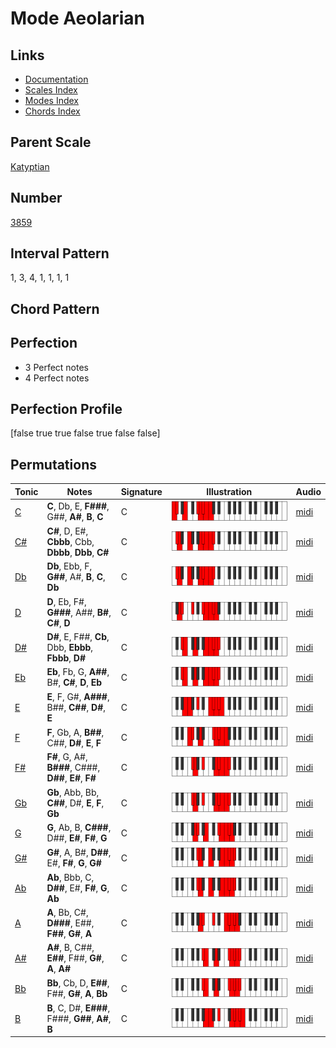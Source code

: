 # Mode Aeolarian

## Links

- [Documentation](README.md)
- [Scales Index](Scales.md)
- [Modes Index](Modes.md)
- [Chords Index](Chords.md)

## Parent Scale

[Katyptian](ScaleKatyptian.md)

## Number

[3859](https://ianring.com/musictheory/scales/3859)

## Interval Pattern

1, 3, 4, 1, 1, 1, 1

## Chord Pattern



## Perfection

- 3 Perfect notes
- 4 Perfect notes

## Perfection Profile

[false true true false true false false]

## Permutations

| Tonic | Notes | Signature | Illustration | Audio |
|-------|-------|-----------|--------------|-------|
| [C](ModeCNaturalAeolarian.md) | **C**, Db, E, **F###**, G##, **A#**, **B**, **C** | C | ![CNaturalAeolarian](ModeCNaturalAeolarian.png) | [midi](https://github.com/edipermadi/music/blob/main/docs/ModeCNaturalAeolarian.mid?raw=true) |
| [C#](ModeCSharpAeolarian.md) | **C#**, D, E#, **Cbbb**, Cbb, **Dbbb**, **Dbb**, **C#** | C | ![CSharpAeolarian](ModeCSharpAeolarian.png) | [midi](https://github.com/edipermadi/music/blob/main/docs/ModeCSharpAeolarian.mid?raw=true) |
| [Db](ModeDFlatAeolarian.md) | **Db**, Ebb, F, **G##**, A#, **B**, **C**, **Db** | C | ![DFlatAeolarian](ModeDFlatAeolarian.png) | [midi](https://github.com/edipermadi/music/blob/main/docs/ModeDFlatAeolarian.mid?raw=true) |
| [D](ModeDNaturalAeolarian.md) | **D**, Eb, F#, **G###**, A##, **B#**, **C#**, **D** | C | ![DNaturalAeolarian](ModeDNaturalAeolarian.png) | [midi](https://github.com/edipermadi/music/blob/main/docs/ModeDNaturalAeolarian.mid?raw=true) |
| [D#](ModeDSharpAeolarian.md) | **D#**, E, F##, **Cb**, Dbb, **Ebbb**, **Fbbb**, **D#** | C | ![DSharpAeolarian](ModeDSharpAeolarian.png) | [midi](https://github.com/edipermadi/music/blob/main/docs/ModeDSharpAeolarian.mid?raw=true) |
| [Eb](ModeEFlatAeolarian.md) | **Eb**, Fb, G, **A##**, B#, **C#**, **D**, **Eb** | C | ![EFlatAeolarian](ModeEFlatAeolarian.png) | [midi](https://github.com/edipermadi/music/blob/main/docs/ModeEFlatAeolarian.mid?raw=true) |
| [E](ModeENaturalAeolarian.md) | **E**, F, G#, **A###**, B##, **C##**, **D#**, **E** | C | ![ENaturalAeolarian](ModeENaturalAeolarian.png) | [midi](https://github.com/edipermadi/music/blob/main/docs/ModeENaturalAeolarian.mid?raw=true) |
| [F](ModeFNaturalAeolarian.md) | **F**, Gb, A, **B##**, C##, **D#**, **E**, **F** | C | ![FNaturalAeolarian](ModeFNaturalAeolarian.png) | [midi](https://github.com/edipermadi/music/blob/main/docs/ModeFNaturalAeolarian.mid?raw=true) |
| [F#](ModeFSharpAeolarian.md) | **F#**, G, A#, **B###**, C###, **D##**, **E#**, **F#** | C | ![FSharpAeolarian](ModeFSharpAeolarian.png) | [midi](https://github.com/edipermadi/music/blob/main/docs/ModeFSharpAeolarian.mid?raw=true) |
| [Gb](ModeGFlatAeolarian.md) | **Gb**, Abb, Bb, **C##**, D#, **E**, **F**, **Gb** | C | ![GFlatAeolarian](ModeGFlatAeolarian.png) | [midi](https://github.com/edipermadi/music/blob/main/docs/ModeGFlatAeolarian.mid?raw=true) |
| [G](ModeGNaturalAeolarian.md) | **G**, Ab, B, **C###**, D##, **E#**, **F#**, **G** | C | ![GNaturalAeolarian](ModeGNaturalAeolarian.png) | [midi](https://github.com/edipermadi/music/blob/main/docs/ModeGNaturalAeolarian.mid?raw=true) |
| [G#](ModeGSharpAeolarian.md) | **G#**, A, B#, **D##**, E#, **F#**, **G**, **G#** | C | ![GSharpAeolarian](ModeGSharpAeolarian.png) | [midi](https://github.com/edipermadi/music/blob/main/docs/ModeGSharpAeolarian.mid?raw=true) |
| [Ab](ModeAFlatAeolarian.md) | **Ab**, Bbb, C, **D##**, E#, **F#**, **G**, **Ab** | C | ![AFlatAeolarian](ModeAFlatAeolarian.png) | [midi](https://github.com/edipermadi/music/blob/main/docs/ModeAFlatAeolarian.mid?raw=true) |
| [A](ModeANaturalAeolarian.md) | **A**, Bb, C#, **D###**, E##, **F##**, **G#**, **A** | C | ![ANaturalAeolarian](ModeANaturalAeolarian.png) | [midi](https://github.com/edipermadi/music/blob/main/docs/ModeANaturalAeolarian.mid?raw=true) |
| [A#](ModeASharpAeolarian.md) | **A#**, B, C##, **E##**, F##, **G#**, **A**, **A#** | C | ![ASharpAeolarian](ModeASharpAeolarian.png) | [midi](https://github.com/edipermadi/music/blob/main/docs/ModeASharpAeolarian.mid?raw=true) |
| [Bb](ModeBFlatAeolarian.md) | **Bb**, Cb, D, **E##**, F##, **G#**, **A**, **Bb** | C | ![BFlatAeolarian](ModeBFlatAeolarian.png) | [midi](https://github.com/edipermadi/music/blob/main/docs/ModeBFlatAeolarian.mid?raw=true) |
| [B](ModeBNaturalAeolarian.md) | **B**, C, D#, **E###**, F###, **G##**, **A#**, **B** | C | ![BNaturalAeolarian](ModeBNaturalAeolarian.png) | [midi](https://github.com/edipermadi/music/blob/main/docs/ModeBNaturalAeolarian.mid?raw=true) |

